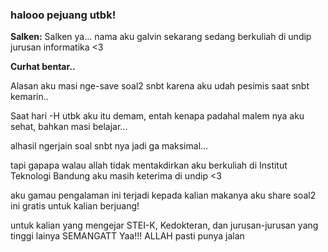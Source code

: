 ### halooo pejuang utbk!

**Salken:**
Salken ya... nama aku galvin sekarang sedang berkuliah di undip jurusan informatika <3

**Curhat bentar..**

Alasan aku masi nge-save soal2 snbt karena aku udah pesimis saat snbt kemarin..

Saat hari -H utbk aku itu demam, entah kenapa padahal malem nya aku sehat, bahkan masi belajar...

alhasil ngerjain soal snbt nya jadi ga maksimal...

tapi gapapa walau allah tidak mentakdirkan aku berkuliah di Institut Teknologi Bandung aku masih keterima di undip <3

aku gamau pengalaman ini terjadi kepada kalian makanya aku share soal2 ini gratis untuk kalian berjuang!

untuk kalian yang mengejar STEI-K, Kedokteran, dan jurusan-jurusan yang tinggi lainya SEMANGATT Yaa!!! ALLAH pasti punya jalan

